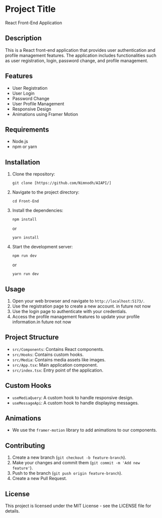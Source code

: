 # Project Title

React Front-End Application

## Description

This is a React front-end application that provides user authentication and profile management features. The application includes functionalities such as user registration, login, password change, and profile management.

## Features

- User Registration
- User Login
- Password Change
- User Profile Management
- Responsive Design
- Animations using Framer Motion

## Requirements

- Node.js
- npm or yarn

## Installation

1. Clone the repository:
    ```
    git clone [https://github.com/Nimnodh/AIAPI/]
    ```

2. Navigate to the project directory:
    ```
    cd Front-End
    ```

3. Install the dependencies:
    ```
    npm install
    ```
    or
    ```
    yarn install
    ```

4. Start the development server:
    ```
    npm run dev
    ```
    or
    ```
    yarn run dev
    ```

## Usage

1. Open your web browser and navigate to `http://localhost:5173/`.
2. Use the registration page to create a new account. in future not now
3. Use the login page to authenticate with your credentials.
4. Access the profile management features to update your profile information.in future not now

## Project Structure

- `src/Components`: Contains React components.
- `src/Hooks`: Contains custom hooks.
- `src/Media`: Contains media assets like images.
- `src/App.tsx`: Main application component.
- `src/index.tsx`: Entry point of the application.

## Custom Hooks

- `useMediaQuery`: A custom hook to handle responsive design.
- `useMessageApi`: A custom hook to handle displaying messages.

## Animations

- We use the `framer-motion` library to add animations to our components.

## Contributing
1. Create a new branch (`git checkout -b feature-branch`).
2. Make your changes and commit them (`git commit -m 'Add new feature'`).
3. Push to the branch (`git push origin feature-branch`).
4. Create a new Pull Request.

## License

This project is licensed under the MIT License - see the LICENSE file for details.
